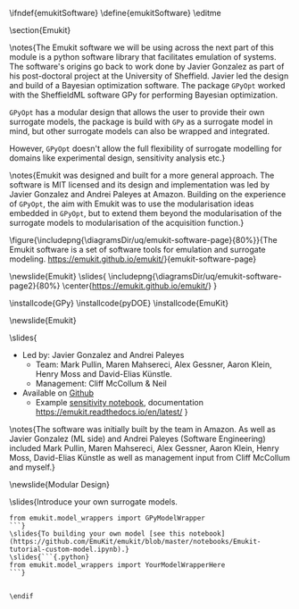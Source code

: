 \ifndef{emukitSoftware}
\define{emukitSoftware}
\editme

\section{Emukit}

\notes{The Emukit software we will be using across the next part of this module is a python software library that facilitates emulation of systems. The software's origins go back to work done by Javier Gonzalez as part of his post-doctoral project at the University of Sheffield. Javier led the design and build of a Bayesian optimization software. The package `GPyOpt` worked with the SheffieldML software GPy for performing Bayesian optimization. 

`GPyOpt` has a modular design that allows the user to provide their own surrogate models, the package is build with `GPy` as a surrogate model in mind, but other surrogate models can also be wrapped and integrated. 

However, `GPyOpt` doesn't allow the full flexibility of surrogate modelling for domains like experimental design, sensitivity analysis etc.}

\notes{Emukit was designed and built for a more general approach. The software is MIT licensed and its design and implementation was led by Javier Gonzalez and Andrei Paleyes at Amazon. Building on the experience of `GPyOpt`, the aim with Emukit was to use the modularisation ideas embedded in `GPyOpt`, but to extend them beyond the modularisation of the surrogate models to modularisation of the acquisition function.}

\figure{\includepng{\diagramsDir/uq/emukit-software-page}{80%}}{The Emukit software is a set of software tools for emulation and surrogate modeling. <https://emukit.github.io/emukit/>}{emukit-software-page}

\newslide{Emukit}
\slides{
\includepng{\diagramsDir/uq/emukit-software-page2}{80%}
\center{<https://emukit.github.io/emukit/>}
}

\installcode{GPy}
\installcode{pyDOE}
\installcode{EmuKit}

\newslide{Emukit}

\slides{
* Led by: Javier Gonzalez and Andrei Paleyes
    * Team: Mark Pullin, Maren Mahsereci, Alex Gessner, Aaron Klein, Henry Moss and David-Elias Künstle.
	* Management: Cliff McCollum & Neil
* Available on [Github](https://github.com/EmuKit/emukit)
    * Example [sensitivity notebook](https://github.com/EmuKit/emukit/blob/develop/notebooks/Emukit-sensitivity-montecarlo.ipynb), documentation <https://emukit.readthedocs.io/en/latest/>
}

\notes{The software was initially built by the team in Amazon. As well as Javier Gonzalez (ML side) and Andrei Paleyes (Software Engineering) included Mark Pullin, Maren Mahsereci, Alex Gessner, Aaron Klein, Henry Moss, David-Elias Künstle  as well as management input from Cliff McCollum and myself.}

\newslide{Modular Design}

\slides{Introduce your own surrogate models.

```{.python}
from emukit.model_wrappers import GPyModelWrapper
```}
\slides{To building your own model [see this notebook](https://github.com/EmuKit/emukit/blob/master/notebooks/Emukit-tutorial-custom-model.ipynb).}
\slides{```{.python}
from emukit.model_wrappers import YourModelWrapperHere
```}


\endif
